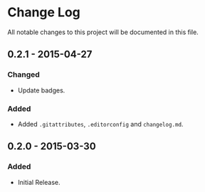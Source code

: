 # Change Log
All notable changes to this project will be documented in this file.

## 0.2.1 - 2015-04-27
### Changed
- Update badges.

### Added
- Added `.gitattributes`, `.editorconfig` and `changelog.md`.

## 0.2.0 - 2015-03-30
### Added
- Initial Release.
